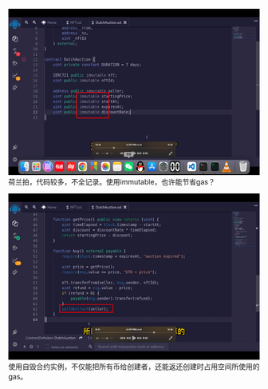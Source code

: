 <img src='./img/2022-06-13-17-56-10.png' height=333px></img>    
荷兰拍，代码较多，不全记录。使用immutable，也许能节省gas？  
  
<img src='./img/2022-06-13-17-52-35.png' height=333px></img>          
使用自毁合约实例，不仅能把所有币给创建者，还能返还创建时占用空间所使用的gas。  